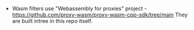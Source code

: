 
* Wasm filters use "Webassembly for proxies" project - https://github.com/proxy-wasm/proxy-wasm-cpp-sdk/tree/main
  They are built intree in this repo itself.

